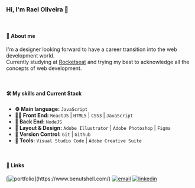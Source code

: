 ### Hi, I'm Rael Oliveira 👋

<br/>

#### 🚀 About me
I'm a designer looking forward to have a career transition into the web development world. <br/>
Currently studying at [Rocketseat](https://www.rocketseat.com.br/) and trying my best to acknowledge all the concepts of web development.

<br/>

#### 🛠 My skills and Current Stack
- **⚙️ Main language:** `JavaScript`
- **👨‍💻 Front End:** `ReactJS` | `HTML5` | `CSS3` | `JavaScript`
- **📡 Back End:** `NodeJS`
- **🧮 Layout & Design:** `Adobe Illustrator` | `Adobe Photoshop` | `Figma`
- **🔁 Version Control:** `Git` | `Github`
- **🧰 Tools:** `Visual Studio Code` | `Adobe Creative Suite`

<br/>

#### 🔗 Links
[![portfolio](https://img.shields.io/badge/portfolio_(under_construction)-000?style=for-the-badge&logo=ko-fi&logoColor=white)](https://www.benutshell.com/)
[![email](https://img.shields.io/badge/email-red?style=for-the-badge&logo=gmail&logoColor=white)](mailto:raelmoliveira@gmail.com)
[![linkedin](https://img.shields.io/badge/linkedin-0A66C2?style=for-the-badge&logo=linkedin&logoColor=white)](https://www.linkedin.com/in/raelmoliveira/)
